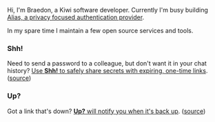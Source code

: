 Hi, I'm Braedon, a Kiwi software developer. Currently I'm busy building [Alias, a privacy focused authentication provider](https://projectalias.com).

In my spare time I maintain a few open source services and tools.

### Shh!
Need to send a password to a colleague, but don't want it in your chat history? [Use **Shh!** to safely share secrets with expiring, one-time links](https://shh.resisty.com). ([source](https://github.com/braedon/shh))

### Up?
Got a link that's down? [**Up?** will notify you when it's back up](https://up.resisty.com). ([source](https://github.com/braedon/up))
